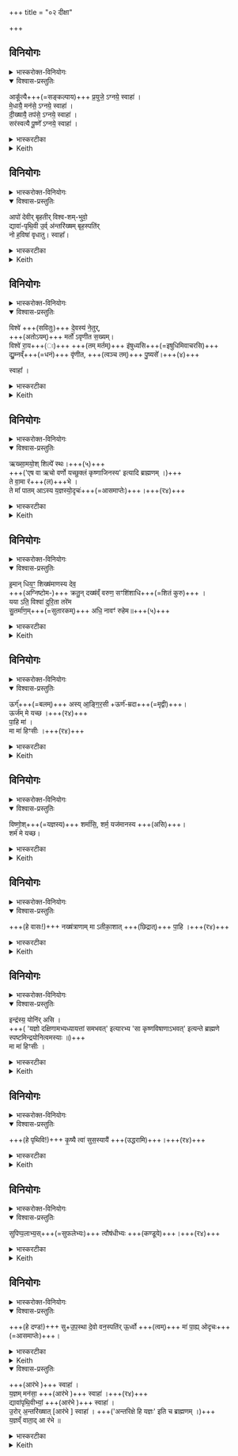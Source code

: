 +++
title = "०२ दीक्षा"

+++


## विनियोगः
<details><summary>भास्करोक्त-विनियोगः</summary>

स्रुवेण चतस्रो दीक्षाहुतीर्जुहोति-।
</details>


<details open><summary>विश्वास-प्रस्तुतिः</summary>

आकू᳚त्यै+++(=सङ्कल्पाय)+++ प्र॒युजे॒ ऽग्नये॒ स्वाहा॑ ।  
मे॒धायै॒ मन॑से॒ ऽग्नये॒ स्वाहा॑ ।  
दी॒ख्षायै॒ तप॑से॒ ऽग्नये॒ स्वाहा॑ ।   
सर॑स्वत्यै पू॒ष्णे᳚ ऽग्नये॒ स्वाहा॑ ।
</details>



<details><summary>भास्करटीका</summary>

</details>
<details><summary>Keith</summary>

To the purpose, to the impulse, to Agni, hail!  
To wisdom, to thought, to Agni, hail!  
To consecration, to penance, to Agni, hail!  
To Sarasvati, to Prisan, to Agni, hail!
</details>


## विनियोगः
<details><summary>भास्करोक्त-विनियोगः</summary>

स्रुचा पञ्चमीं जुहोति।
</details>


<details open><summary>विश्वास-प्रस्तुतिः</summary>

आपो॑ देवीर् बृहतीर् विश्व-शम्-भुवो॒  
द्यावा॑-पृथि॒वी उ॒र्व् अ॑न्तरि॑ख्षम् बृह॒स्पति॑र्  
नो ह॒विषा॑ वृधातु। स्वाहा᳚।  
</details>



<details><summary>भास्करटीका</summary>

</details>
<details><summary>Keith</summary>

O ye divine, vast, all-sootbing waters!  
Heaven and earth, wide atmosphere!  
May Brhaspati rejoice in our oblation, hail!
</details>


## विनियोगः
<details><summary>भास्करोक्त-विनियोगः</summary>

स्रुचैवोद्ग्रहणं जुहोति।
</details>


<details open><summary>विश्वास-प्रस्तुतिः</summary>

विश्वे॑ +++(सवितुः)+++ दे॒वस्य॑ ने॒तुर्,  
+++(अतोऽयम्)+++ मर्तो॑ ऽवृणीत स॒ख्यम्।  
विश्वे॑ रा॒य+++(ः)+++ +++(तम् मर्तम्)+++ इ॑षुध्यसि+++(=इषुधिमिवाचरसि)+++  
द्यु॒म्नव्ँ+++(=धनं)+++ वृ॑णीत, +++(त्वञ्च तम्)+++ पु॒ष्यसे᳚।+++(४)+++  
 
स्वाहा᳚ ।
</details>


<details><summary>भास्करटीका</summary>

</details>
<details><summary>Keith</summary>

Let every man choose the companionship  
Of the god who leadeth.  
Every man prayeth for wealth;  
Let him choose glory that he may prosper, hail!
</details>


## विनियोगः
<details><summary>भास्करोक्त-विनियोगः</summary>

कृष्णाजिनस्य शुक्लकृष्णे अङ्गुष्ठाङ्गुलिभ्यां सम्मृशति।
</details>


<details open><summary>विश्वास-प्रस्तुतिः</summary>

ऋख्सा॒मयो॒श् शिल्पे᳚ स्थः।+++(५)+++  
+++('एष वा ऋचो वर्णो यच्छुक्लं कृष्णाजिनस्य' इत्यादि ब्राह्मणम् ।)+++  
ते वा॒मा र॑+++(ल)+++भे ।  
ते मा᳚ पातम् आऽस्य य॒ज्ञस्यो॒दृचः॑+++(=आसमाप्तेः)+++।+++(र४)+++  
</details>



<details><summary>भास्करटीका</summary>

</details>
<details><summary>Keith</summary>

Ye are images of the Rc and the Saman.  
I grasp you two;  
do ye two [1] protect me until the completion of this sacrifice.
</details>


## विनियोगः
<details><summary>भास्करोक्त-विनियोगः</summary>

कृष्णाजिनम् अभिसर्पति।
</details>


<details open><summary>विश्वास-प्रस्तुतिः</summary>

इ॒मान् धिय॒ꣳ॒ शिख्ष॑माणस्य देव॒  
+++(अग्निष्टोम-)+++ क्रतु॒न् दख्ष॑व्ँ वरुण॒ सꣳशि॑शाधि+++(=शितं कुरु)+++ ।  
यया ऽति॒ विश्वा॑ दुरि॒ता तरे॑म  
सु॒तर्मा॑ण॒म्+++(=सुतारकम्)+++ अधि॒ नावꣳ॑ रुहेम॥+++(५)+++
</details>



<details><summary>भास्करटीका</summary>

</details>
<details><summary>Keith</summary>

O god,Varuna, do thou sharpen this prayer of him who implores thee,  
Sharpen his strength, his insight;  
May we mount that safe ship  
Whereby we' may pass over all our difficulties.
</details>


## विनियोगः
<details><summary>भास्करोक्त-विनियोगः</summary>

मेखलां पर्यस्यति।
</details>


<details open><summary>विश्वास-प्रस्तुतिः</summary>

ऊर्ग्॑+++(=बलम्)+++ अस्य् आ॒ङ्गि॒र॒सी +ऊर्ण॑-म्रदा+++(=मृद्वी)+++।  
ऊर्ज॑म् मे यच्छ ।+++(र४)+++  
पा॒हि मा॑ ।  
मा मा॑ हिꣳसीः ।+++(र४)+++
</details>



<details><summary>भास्करटीका</summary>

</details>
<details><summary>Keith</summary>

Thou art the strength of the Angirases, soft as wool;  
grant me strength,  
guard me,  
harm me not.
</details>


## विनियोगः
<details><summary>भास्करोक्त-विनियोगः</summary>

वाससा यजमानं प्रोर्णोति।
</details>


<details open><summary>विश्वास-प्रस्तुतिः</summary>

विष्णो॒श्+++(=यज्ञस्य)+++ शर्मा॑सि॒, शर्म॒ यज॑मानस्य +++(असि)+++।  
शर्म॑ मे यच्छ।  
</details>


<details><summary>भास्करटीका</summary>

</details>
<details><summary>Keith</summary>

Thou art the protection of Visnu, the protection of the sacrificer,  
grant me protection.
</details>


## विनियोगः
<details><summary>भास्करोक्त-विनियोगः</summary>

वसनच्छिद्रेषु यजमानं वाचयति।
</details>


<details open><summary>विश्वास-प्रस्तुतिः</summary>

+++(हे वासः!)+++ नख्ष॑त्राणाम् मा ऽतीका॒शात् +++(छिद्रात्)+++ पा॒हि  ।+++(र४)+++
</details>



<details><summary>भास्करटीका</summary>

</details>
<details><summary>Keith</summary>

Guard me from the lustre of the Naksatras.
</details>


## विनियोगः
<details><summary>भास्करोक्त-विनियोगः</summary>

कृष्ण-विषाणे यजमानाय प्रयच्छति।
</details>


<details open><summary>विश्वास-प्रस्तुतिः</summary>

इन्द्र॑स्य॒ योनि॑र् असि ।  
+++( 'यज्ञो दक्षिणामभ्यध्यायत्तां समभवत्' इत्यारभ्य 'सा कृष्णविषाणाऽभवत्' इत्यन्ते ब्राह्मणे स्पष्टमिन्द्रयोनित्वमस्याः ॥)+++  
मा मा॑ हिꣳसीः ।
</details>


<details><summary>भास्करटीका</summary>

</details>
<details><summary>Keith</summary>

Thou art the birthplace of Indra [2]; harm me not.
</details>


## विनियोगः
<details><summary>भास्करोक्त-विनियोगः</summary>

तयान्तर्वेदि लोष्टम् उद्धन्ति।
</details>


<details open><summary>विश्वास-प्रस्तुतिः</summary>

+++(हे पृथिवि!)+++ कृ॒ष्यै त्वा॑ सुस॒स्यायै॑ +++(उद्धरामि)+++।+++(र४)+++
</details>



<details><summary>भास्करटीका</summary>

</details>
<details><summary>Keith</summary>

For ploughing thee, for good crops,
</details>


## विनियोगः
<details><summary>भास्करोक्त-विनियोगः</summary>

तया दक्षिणं गोदानं कण्डूयते।
</details>


<details open><summary>विश्वास-प्रस्तुतिः</summary>

सुपिप्प॒लाभ्य॒स्+++(=सुफलेभ्यः)+++ त्वौष॑धीभ्यः +++(कण्डूये)+++।+++(र४)+++
</details>



<details><summary>भास्करटीका</summary>

</details>
<details><summary>Keith</summary>

For the plants with good berries thee!
</details>


## विनियोगः
<details><summary>भास्करोक्त-विनियोगः</summary>

औदुम्बरं दण्डं यजमानाय प्रयच्छति।
</details>


<details open><summary>विश्वास-प्रस्तुतिः</summary>

+++(हे दण्ड!)+++ सु+उ॒प॒स्था दे॒वो वन॒स्पति॑र् ऊ॒र्ध्वो +++(त्वम्)+++ मा॑ पा॒ह्य् ओदृचः+++(=आसमाप्तेः)+++।
</details>


<details><summary>भास्करटीका</summary>

</details>
<details><summary>Keith</summary>

Thou art of easy access, divine tree. Being erect, guard me until the completion (of the sacrifice).
_____
</details>

<details open><summary>विश्वास-प्रस्तुतिः</summary>

+++(आर॑भे )+++ स्वाहा॑ ।  
य॒ज्ञम् मन॑सा॒ +++(आर॑भे )+++ स्वाहा॑ ।+++(र४)+++  
द्यावा॑पृथि॒वीभ्यां॒ +++(आर॑भे )+++ स्वाहा॑ ।  
उ॒रोर् अ॒न्तरि॑ख्षात् [आर॑भे ] स्वाहा॑ । +++('अन्तरिक्षे हि यज्ञः' इति च ब्राह्मणम् ।)+++  
य॒ज्ञव्ँ वाता॒द् आ र॑भे ॥
</details>


<details><summary>भास्करटीका</summary>

</details>
<details><summary>Keith</summary>

Hail!  
with my mind the sacrifice (I grasp); hail!  
from heaven and earth, hail!  
from the broad atmosphere, hail!  
from the wind the sacrifice I grasp.
</details>
